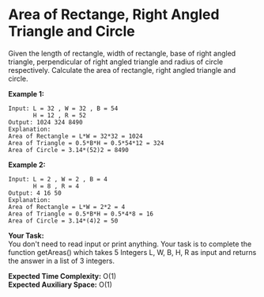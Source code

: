 # Area of Rectange, Right Angled Triangle and Circle

Given the length of rectangle, width of rectangle, base of right angled triangle, perpendicular of right angled triangle and radius of circle respectively. Calculate the area of rectangle, right angled triangle and circle.

 

**Example 1:**
```
Input: L = 32 , W = 32 , B = 54 
       H = 12 , R = 52
Output: 1024 324 8490 
Explanation:
Area of Rectangle = L*W = 32*32 = 1024
Area of Triangle = 0.5*B*H = 0.5*54*12 = 324
Area of Circle = 3.14*(52)2 = 8490
```
**Example 2:**
```
Input: L = 2 , W = 2 , B = 4 
       H = 8 , R = 4
Output: 4 16 50
Explanation:
Area of Rectangle = L*W = 2*2 = 4
Area of Triangle = 0.5*B*H = 0.5*4*8 = 16
Area of Circle = 3.14*(4)2 = 50
``` 

**Your Task:**<br>
You don't need to read input or print anything. Your task is to complete the function getAreas() which takes 5 Integers L, W, B, H, R as input and returns the answer in a list of 3 integers.

 

**Expected Time Complexity:** O(1)<br>
**Expected Auxiliary Space:** O(1)
